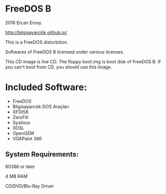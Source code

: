 # FreeDOS B

2016 Ercan Ersoy

http://bilgisayarcilik.github.io/

This is a FreeDOS disturbition.

Softwares of FreeDOS B licensed under various licenses.

This CD image is live CD. The floppy boot.img is boot disk of FreeDOS B. If you can't boot from CD, you should use this image.

# Included Software:

* FreeDOS
* Bilgisayarcılık DOS Araçları
* XFDISK
* ZeroFill
* Syslinux
* XOSL
* OpenGEM
* VGAPaint 386

## System Requirements:

80386 or later

4 MB RAM

CD/DVD/Blu-Ray Driver
